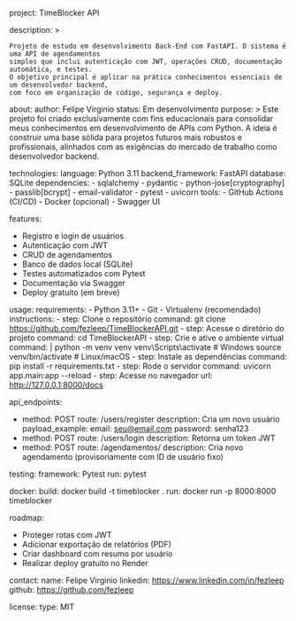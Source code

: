 project: TimeBlocker API

  description: >
  
    Projeto de estudo em desenvolvimento Back-End com FastAPI. O sistema é uma API de agendamentos
    simples que inclui autenticação com JWT, operações CRUD, documentação automática, e testes.
    O objetivo principal é aplicar na prática conhecimentos essenciais de um desenvolvedor backend,
    com foco em organização de código, segurança e deploy.

about:
  author: Felipe Virginio
  status: Em desenvolvimento
  purpose: >
    Este projeto foi criado exclusivamente com fins educacionais para consolidar meus conhecimentos
    em desenvolvimento de APIs com Python. A ideia é construir uma base sólida para projetos futuros
    mais robustos e profissionais, alinhados com as exigências do mercado de trabalho como desenvolvedor backend.

technologies:
  language: Python 3.11
  backend_framework: FastAPI
  database: SQLite
  dependencies:
    - sqlalchemy
    - pydantic
    - python-jose[cryptography]
    - passlib[bcrypt]
    - email-validator
    - pytest
    - uvicorn
  tools:
    - GitHub Actions (CI/CD)
    - Docker (opcional)
    - Swagger UI

features:
  - Registro e login de usuários
  - Autenticação com JWT
  - CRUD de agendamentos
  - Banco de dados local (SQLite)
  - Testes automatizados com Pytest
  - Documentação via Swagger
  - Deploy gratuito (em breve)

usage:
  requirements:
    - Python 3.11+
    - Git
    - Virtualenv (recomendado)
  instructions:
    - step: Clone o repositório
      command: git clone https://github.com/fezleep/TimeBlockerAPI.git
    - step: Acesse o diretório do projeto
      command: cd TimeBlockerAPI
    - step: Crie e ative o ambiente virtual
      command: |
        python -m venv venv
        venv\Scripts\activate  # Windows
        source venv/bin/activate  # Linux/macOS
    - step: Instale as dependências
      command: pip install -r requirements.txt
    - step: Rode o servidor
      command: uvicorn app.main:app --reload
    - step: Acesse no navegador
      url: http://127.0.0.1:8000/docs

api_endpoints:
  - method: POST
    route: /users/register
    description: Cria um novo usuário
    payload_example:
      email: seu@email.com
      password: senha123
  - method: POST
    route: /users/login
    description: Retorna um token JWT
  - method: POST
    route: /agendamentos/
    description: Cria novo agendamento (provisoriamente com ID de usuário fixo)

testing:
  framework: Pytest
  run: pytest

docker:
  build: docker build -t timeblocker .
  run: docker run -p 8000:8000 timeblocker

roadmap:
  - Proteger rotas com JWT
  - Adicionar exportação de relatórios (PDF)
  - Criar dashboard com resumo por usuário
  - Realizar deploy gratuito no Render

contact:
  name: Felipe Virginio
  linkedin: https://www.linkedin.com/in/fezleep
  github: https://github.com/fezleep

license:
  type: MIT

